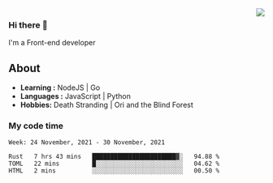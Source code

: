<img align='right' src="https://github-readme-stats.vercel.app/api?username=strugglebak&show_icons=true">

### Hi there 👋

I'm a Front-end developer

## About

-  **Learning :** NodeJS | Go
-  **Languages :** JavaScript | Python
-  **Hobbies:** Death Stranding | Ori and the Blind Forest

### My code time

<!--START_SECTION:waka-->
```text
Week: 24 November, 2021 - 30 November, 2021

Rust   7 hrs 43 mins   ███████████████████████▓░   94.88 % 
TOML   22 mins         █░░░░░░░░░░░░░░░░░░░░░░░░   04.62 % 
HTML   2 mins          ░░░░░░░░░░░░░░░░░░░░░░░░░   00.50 % 
```
<!--END_SECTION:waka-->
